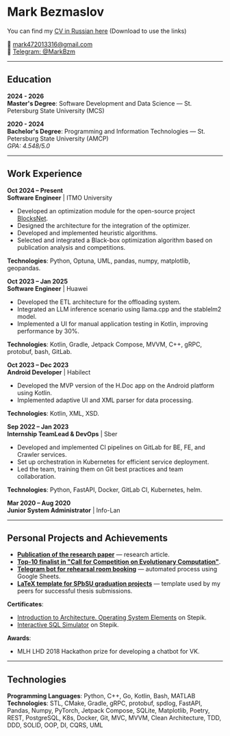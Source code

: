 # Mark Bezmaslov  
You can find my [CV in Russian here](https://github.com/mark47B/mark47B/blob/main/Bezmaslov_CV_RU.pdf) (Download to use the links)

📧 [mark472013316@gmail.com](mailto:mark472013316@gmail.com)  
💬 [Telegram: @MarkBzm](https://t.me/MarkBzm)  

---

## Education

**2024 - 2026**  
**Master's Degree**: Software Development and Data Science — St. Petersburg State University (MCS)

**2020 - 2024**  
**Bachelor's Degree**: Programming and Information Technologies — St. Petersburg State University (AMCP)  
*GPA: 4.548/5.0*

---

## Work Experience

**Oct 2024 – Present**  
**Software Engineer** | ITMO University  
- Developed an optimization module for the open-source project [BlocksNet](https://github.com/aimclub/blocksnet/pull/121).
- Designed the architecture for the integration of the optimizer.
- Developed and implemented heuristic algorithms.
- Selected and integrated a Black-box optimization algorithm based on publication analysis and competitions.

**Technologies**: Python, Optuna, UML, pandas, numpy, matplotlib, geopandas.

**Oct 2023 – Jan 2025**  
**Software Engineer** | Huawei  
- Developed the ETL architecture for the offloading system.
- Integrated an LLM inference scenario using llama.cpp and the stablelm2 model.
- Implemented a UI for manual application testing in Kotlin, improving performance by 30%.

**Technologies**: Kotlin, Gradle, Jetpack Compose, MVVM, C++, gRPC, protobuf, bash, GitLab.

**Oct 2023 – Dec 2023**  
**Android Developer** | Habilect  
- Developed the MVP version of the H.Doc app on the Android platform using Kotlin.
- Implemented adaptive UI and XML parser for data processing.

**Technologies**: Kotlin, XML, XSD.

**Sep 2022 – Jan 2023**  
**Internship TeamLead & DevOps** | Sber  
- Developed and implemented CI pipelines on GitLab for BE, FE, and Crawler services.
- Set up orchestration in Kubernetes for efficient service deployment.
- Led the team, training them on Git best practices and team collaboration.
  
**Technologies**: Python, FastAPI, Docker, GitLab CI, Kubernetes, helm.

**Mar 2020 – Aug 2020**  
**Junior System Administrator** | Info-Lan  

---

## Personal Projects and Achievements

- **[Publication of the research paper](https://www.mdpi.com/2079-3197/10/10/188)** — research article.
- **[Top-10 finalist in "Call for Competition on Evolutionary Computation"](http://www.gecad.isep.ipp.pt/ERM-competitions/2021-2/)**.
- **[Telegram bot for rehearsal room booking](https://github.com/mark47B/rehearsal-room-timetable_bot)** — automated process using Google Sheets.
- **[LaTeX template for SPbSU graduation projects](https://github.com/mark47B/LaTeX-template_graduation-project_SPBU-AMCP)** — template used by my peers for successful thesis submissions.

**Certificates**:
- [Introduction to Architecture. Operating System Elements](https://stepik.org/cert/810284) on Stepik.
- [Interactive SQL Simulator](https://stepik.org/cert/2174912) on Stepik.

**Awards**:
- MLH LHD 2018 Hackathon prize for developing a chatbot for VK.

---

## Technologies

**Programming Languages**: Python, C++, Go, Kotlin, Bash, MATLAB  
**Technologies**: STL, CMake, Gradle, gRPC, protobuf, spdlog, FastAPI, Pandas, Numpy, PyTorch, Jetpack Compose, SQLite, Matplotlib, Poetry, REST, PostgreSQL, K8s, Docker, Git, MVC, MVVM, Clean Architecture, TDD, DDD, SOLID, OOP, DI, CQRS, UML
